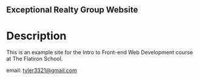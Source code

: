 Exceptional Realty Group Website
---

# Description

This is an example site for the Intro to Front-end Web Development course at The Flatiron School.

email: tyler3321@gmail.com
